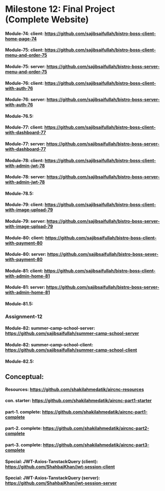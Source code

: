 # Milestone 12: Final Project (Complete Website)
#### Module-74: client: https://github.com/sajibsaifullah/bistro-boss-client-home-page-74
#### Module-75: client: https://github.com/sajibsaifullah/bistro-boss-client-menu-and-order-75
#### Module-75: server: https://github.com/sajibsaifullah/bistro-boss-server-menu-and-order-75
#### Module-76: client: https://github.com/sajibsaifullah/bistro-boss-client-with-auth-76
#### Module-76: server: https://github.com/sajibsaifullah/bistro-boss-server-with-auth-76
#### Module-76.5: 
#### Module-77: client: https://github.com/sajibsaifullah/bistro-boss-client-with-dashboard-77
#### Module-77: server: https://github.com/sajibsaifullah/bistro-boss-server-with-dashboard-77
#### Module-78: client: https://github.com/sajibsaifullah/bistro-boss-client-with-admin-jwt-78
#### Module-78: server: https://github.com/sajibsaifullah/bistro-boss-server-with-admin-jwt-78
#### Module-78.5: 
#### Module-79: client: https://github.com/sajibsaifullah/bistro-boss-client-with-image-upload-79
#### Module-79: server: https://github.com/sajibsaifullah/bistro-boss-server-with-image-upload-79
#### Module-80: client: https://github.com/sajibsaifullah/bistro-boss-client-with-payment-80
#### Module-80: server: https://github.com/sajibsaifullah/bistro-boss-sever-with-payment-80
#### Module-81: client: https://github.com/sajibsaifullah/bistro-boss-client-with-admin-home-81
#### Module-81: server: https://github.com/sajibsaifullah/bistro-boss-server-with-admin-home-81
#### Module-81.5:
### Assignment-12 
#### Module-82: summer-camp-school-server: https://github.com/sajibsaifullah/summer-camp-school-server
#### Module-82: summer-camp-school-client: https://github.com/sajibsaifullah/summer-camp-school-client
#### Module-82.5: 

## Conceptual:
#### Resources: https://github.com/shakilahmedatik/aircnc-resources
#### con. starter: https://github.com/shakilahmedatik/aircnc-part1-starter 
#### part-1. complete: https://github.com/shakilahmedatik/aircnc-part1-complete
#### part-2. complete: https://github.com/shakilahmedatik/aircnc-part2-complete
#### part-3. complete: https://github.com/shakilahmedatik/aircnc-part3-complete
#### Special: JWT-Axios-TanstackQuery (client): https://github.com/ShahbajKhan/jwt-session-client
#### Special: JWT-Axios-TanstackQuery (server): https://github.com/ShahbajKhan/jwt-session-server